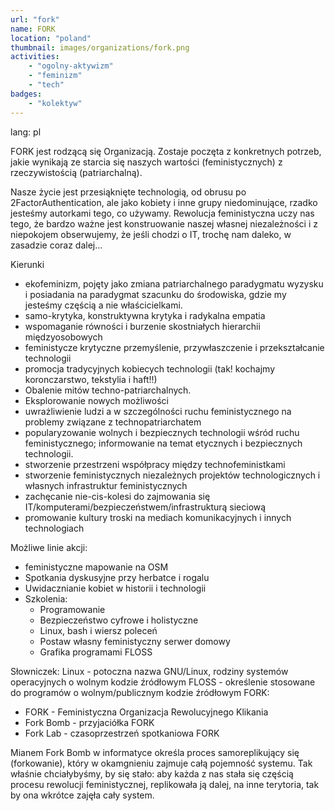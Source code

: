 ```yaml
---
url: "fork"
name: FORK 
location: "poland"
thumbnail: images/organizations/fork.png
activities:
    - "ogolny-aktywizm"
    - "feminizm"
    - "tech"
badges:
    - "kolektyw"
---         
```

lang: pl

FORK jest rodzącą się Organizacją. Zostaje poczęta z konkretnych potrzeb, jakie wynikają ze starcia się naszych wartości (feministycznych) z rzeczywistością (patriarchalną).

Nasze życie jest przesiąknięte technologią, od obrusu po 2FactorAuthentication, ale jako kobiety i inne grupy niedominujące, rzadko jesteśmy autorkami tego, co używamy. Rewolucja feministyczna uczy nas tego, że bardzo ważne jest konstruowanie naszej własnej niezależności i z niepokojem obserwujemy, że jeśli chodzi o IT, trochę nam daleko, w zasadzie coraz dalej…

Kierunki
- ekofeminizm, pojęty jako zmiana patriarchalnego paradygmatu wyzysku i posiadania na paradygmat szacunku do środowiska, gdzie my jesteśmy częścią a nie właścicielkami.
- samo-krytyka, konstruktywna krytyka i radykalna empatia
- wspomaganie równości i burzenie skostniałych hierarchii międzyosobowych
- feministycze krytyczne przemyślenie, przywłaszczenie i przekształcanie technologii
- promocja tradycyjnych kobiecych technologii (tak! kochajmy koronczarstwo, tekstylia i haft!!)
- Obalenie mitów techno-patriarchalnych.
- Eksplorowanie nowych możliwości
- uwrażliwienie ludzi a w szczególności ruchu feministycznego na problemy związane z technopatriarchatem
- popularyzowanie wolnych i bezpiecznych technologii wśród ruchu feministycznego; informowanie na temat etycznych i bezpiecznych technologii.
- stworzenie przestrzeni współpracy między technofeministkami
- stworzenie feministycznych niezależnych projektów technologicznych i własnych infrastruktur feministycznych
- zachęcanie nie-cis-kolesi do zajmowania się IT/komputerami/bezpieczeństwem/infrastrukturą sieciową
- promowanie kultury troski na mediach komunikacyjnych i innych technologiach

Możliwe linie akcji:
- feministyczne mapowanie na OSM
- Spotkania dyskusyjne przy herbatce i rogalu
- Uwidacznianie kobiet w historii i technologii
- Szkolenia:
  - Programowanie
  - Bezpieczeństwo cyfrowe i holistyczne
  - Linux, bash i wiersz poleceń
  - Postaw własny feministyczny serwer domowy
  - Grafika programami FLOSS

Słowniczek:
Linux - potoczna nazwa GNU/Linux, rodziny systemów operacyjnych o wolnym kodzie źródłowym
FLOSS - określenie stosowane do programów o wolnym/publicznym kodzie źródłowym
FORK:
- FORK - Feministyczna Organizacja Rewolucyjnego Klikania
- Fork Bomb - przyjaciółka FORK
- Fork Lab - czasoprzestrzeń spotkaniowa FORK

Mianem Fork Bomb w informatyce określa proces samoreplikujący się (forkowanie), który w okamgnieniu zajmuje całą pojemność systemu. Tak właśnie chciałybyśmy, by się stało: aby każda z nas stała się częścią procesu rewolucji feministycznej, replikowała ją dalej, na inne terytoria, tak by ona wkrótce zajęła cały system.